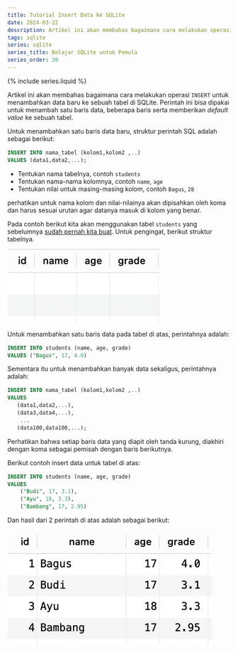```yaml
---
title: Tutorial Insert Data ke SQLite
date: 2024-03-22
description: Artikel ini akan membahas bagaimana cara melakukan operasi  `INSERT`  untuk menambahkan data baru ke sebuah tabel di SQLite.
tags: sqlite
series: sqlite
series_title: Belajar SQLite untuk Pemula
series_order: 30
---
```


{% include series.liquid %}

Artikel ini akan membahas bagaimana cara melakukan operasi  `INSERT`  untuk menambahkan data baru ke sebuah tabel di SQLite. Perintah ini bisa dipakai untuk menambah satu baris data, beberapa baris serta memberikan  _default value_  ke sebuah tabel.

Untuk menambahkan satu baris data baru, struktur perintah SQL adalah sebagai berikut:

```sql
INSERT INTO nama_tabel (kolom1,kolom2 ,..)
VALUES (data1,data2,...);
```

-   Tentukan nama tabelnya, contoh  `students`
-   Tentukan nama-nama kolomnya, contoh  `name`,  `age`
-   Tentukan nilai untuk masing-masing kolom, contoh  `Bagus`,  `28`

perhatikan untuk nama kolom dan nilai-nilainya akan dipisahkan oleh koma dan harus sesuai urutan agar datanya masuk di kolom yang benar.

Pada contoh berikut kita akan menggunakan tabel  `students`  yang sebelumnya  [sudah pernah kita buat](https://www.baguzzzaji.com/cara-membuat-dan-menghapus-tabel-di-sqlite/). Untuk pengingat, berikut struktur tabelnya.

![](/assets/images/posts/Screenshot-2024-06-14-at-11.35.01.png)

Untuk menambahkan satu baris data pada tabel di atas, perintahnya adalah:

```sql
INSERT INTO students (name, age, grade)
VALUES ("Bagus", 17, 4.0)
```

Sementara itu untuk menambahkan banyak data sekaligus, perintahnya adalah:

```sql
INSERT INTO nama_tabel (kolom1,kolom2 ,..)
VALUES 
   (data1,data2,...),
   (data3,data4,...),
    ...
   (data100,data100,...);
```

Perhatikan bahwa setiap baris data yang diapit oleh tanda kurung, diakhiri dengan koma sebagai pemisah dengan baris berikutnya.

Berikut contoh insert data untuk tabel di atas:

```sql
INSERT INTO students (name, age, grade)
VALUES 
	("Budi", 17, 3.1),
	("Ayu", 18, 3.3),
	("Bambang", 17, 2.95)
```

Dan hasil dari 2 perintah di atas adalah sebagai berikut:

![](/assets/images/posts/Screenshot-2024-06-14-at-11.51.46.png)
